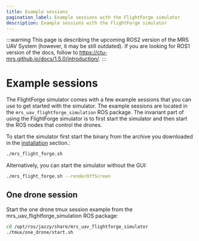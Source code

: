 ```yaml
---
title: Example sessions
pagination_label: Example sessions with the FlightForge simulator
description: Example sessions with the FlightForge simulator
---
```


:::warning
This page is describing the upcoming ROS2 version of the MRS UAV System (however, it may be still outdated). If you are looking for ROS1 version of the docs, follow to https://ctu-mrs.github.io/docs/1.5.0/introduction/.
:::

# Example sessions

The FlightForge simulator comes with a few example sessions that you can use to get started with the simulator. 
The example sessions are located in the `mrs_uav_flightforge_simulation` ROS package.
The invariant part of using the FlightForge simulator is to first start the simulator and then start the ROS nodes that control the drones.

To start the simulator first start the binary from the archive you downloaded in the [installation](/docs/simulations/FlightForge/installation/) section.:

```bash
./mrs_flight_forge.sh 
```

Alternatively, you can start the simulator without the GUI:

```bash
./mrs_flight_forge.sh --renderOffScreen
```

## One drone session

Start the one drone tmux session example from the mrs_uav_flightforge_simulation ROS package:
 
```bash
cd /opt/ros/jazzy/share/mrs_uav_flightforge_simulator
./tmux/one_drone/start.sh
```
